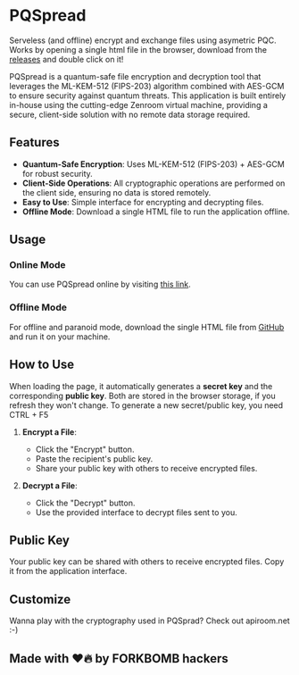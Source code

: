# PQSpread

Serveless (and offline) encrypt and exchange files using asymetric PQC. Works by opening a single html file in the browser, download from the [releases](https://github.com/ForkbombEu/pqspread/releases) and double click on it!

PQSpread is a quantum-safe file encryption and decryption tool that leverages the ML-KEM-512 (FIPS-203) algorithm combined with AES-GCM to ensure security against quantum threats. This application is built entirely in-house using the cutting-edge Zenroom virtual machine, providing a secure, client-side solution with no remote data storage required.

## Features

- **Quantum-Safe Encryption**: Uses ML-KEM-512 (FIPS-203) + AES-GCM for robust security.
- **Client-Side Operations**: All cryptographic operations are performed on the client side, ensuring no data is stored remotely.
- **Easy to Use**: Simple interface for encrypting and decrypting files.
- **Offline Mode**: Download a single HTML file to run the application offline.

## Usage

### Online Mode

You can use PQSpread online by visiting [this link](https://forkbomb.eu/pqspread).

### Offline Mode

For offline and paranoid mode, download the single HTML file from [GitHub](https://github.com/forkbombeu/pqspread) and run it on your machine.

## How to Use

When loading the page, it automatically generates a **secret key** and the corresponding **public key**. Both are stored in the browser storage, if you refresh they won't change. To generate a new secret/public key, you need CTRL + F5

1. **Encrypt a File**:
   - Click the "Encrypt" button.
   - Paste the recipient's public key.
   - Share your public key with others to receive encrypted files.

2. **Decrypt a File**:
   - Click the "Decrypt" button.
   - Use the provided interface to decrypt files sent to you.

## Public Key

Your public key can be shared with others to receive encrypted files. Copy it from the application interface.

## Customize

Wanna play with the cryptography used in PQSprad? Check out apiroom.net :-)

## Made with ❤️🔥 by FORKBOMB hackers
